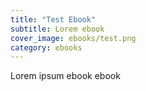 ```yaml
---
title: "Test Ebook"
subtitle: Lorem ebook
cover_image: ebooks/test.png
category: ebooks
---
```


Lorem ipsum ebook ebook